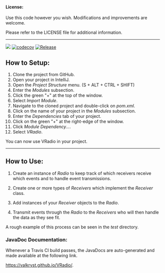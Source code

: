 #### License: 

Use this code however you wish. Modifications and improvements are welcome.

Please refer to the LICENSE file for additional information.

---

![](https://travis-ci.org/Valkryst/VRadio.svg?branch=master) [![codecov](https://codecov.io/gh/Valkryst/VRadio/branch/master/graph/badge.svg)](https://codecov.io/gh/Valkryst/VRadio) [![Release](https://jitpack.io/v/Valkryst/VRadio.svg)](https://jitpack.io/Valkryst/VRadio)

## How to Setup:

1. Clone the project from GitHub.
2. Open your project in IntelliJ.
3. Open the *Project Structure* menu. (S + ALT + CTRL + SHIFT)
4. Enter the *Modules* subsection.
5. Click the green "+" at the top of the window.
6. Select *Import Module*.
7. Navigate to the cloned project and double-click on *pom.xml*.
8. Click on the name of your project in the *Modules* subsection.
9. Enter the *Dependencies* tab of your project.
10. Click on the green "+" at the right-edge of the window.
11. Click *Module Dependency...*.
12. Select *VRadio*.

You can now use VRadio in your project.

---

## How to Use:

1) Create an instance of *Radio* to keep track of which receivers receive which events and to handle event transmissions.

2) Create one or more types of *Receivers* which implement the *Receiver* class.

3) Add instances of your *Receiver* objects to the *Radio*.

3) Transmit events through the *Radio* to the *Receivers* who will then handle the data as they see fit.

A rough example of this process can be seen in the *test* directory.



### JavaDoc Documentation:

Whenever a Travis CI build passes, the JavaDocs are auto-generated and made available at the following link.

https://valkryst.github.io/VRadio/.
